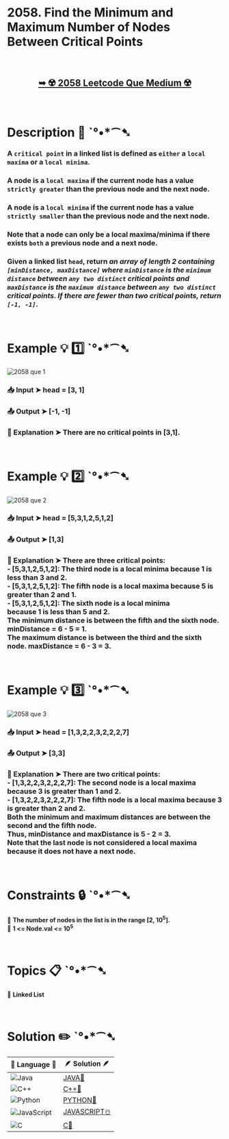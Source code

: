 # 2058. Find the Minimum and Maximum Number of Nodes Between Critical Points

</br>

<h2 align="center"> 

<a href="https://leetcode.com/problems/find-the-minimum-and-maximum-number-of-nodes-between-critical-points/description/?envType=daily-question&envId=2024-07-05"><strong>➥ ☢️ 2058 Leetcode Que Medium ☢️ </strong></a>
</h2>

</br>

# Description 📜 ˋ°•*⁀➷

### A `critical point` in a linked list is defined as `either` a `local maxima` or a `local minima`.

### A node is a `local maxima` if the current node has a value `strictly greater` than the previous node and the next node.

### A node is a `local minima` if the current node has a value `strictly smaller` than the previous node and the next node.

### Note that a node can only be a local maxima/minima if there exists `both` a previous node and a next node.

### Given a linked list `head`, return *an array of length 2 containing `[minDistance, maxDistance]` where `minDistance` is the `minimum distance` between `any two distinct` critical points and `maxDistance` is the `maximum distance` between `any two distinct` critical points. If there are fewer than two critical points, return `[-1, -1]`*.



</br>

# Example 💡 1️⃣ ˋ°•*⁀➷

![2058 que 1](https://github.com/Prakhar-002/LEETCODE/assets/136890202/af2aae7c-fbfc-4680-90c9-2660c710c449)

  ### 📥 Input  ➤ head = [3, 1]

  ### 📤 Output  ➤ [-1, -1]

  ### 🔦 Explanation  ➤ There are no critical points in [3,1].

</br>

# Example 💡 2️⃣ ˋ°•*⁀➷

![2058 que 2](https://github.com/Prakhar-002/LEETCODE/assets/136890202/e571e58d-af16-4472-bd74-67c3be0742cc)

  ### 📥 Input ➤ head = [5,3,1,2,5,1,2]

  ### 📤 Output  ➤ [1,3]

  ### 🔦 Explanation ➤ There are three critical points:</br> - [5,3,1,2,5,1,2]: The third node is a local minima because 1 is less than 3 and 2.</br> - [5,3,1,2,5,1,2]: The fifth node is a local maxima because 5 is greater than 2 and 1.</br> - [5,3,1,2,5,1,2]: The sixth node is a local minima</br> because 1 is less than 5 and 2.</br> The minimum distance is between the fifth and the sixth node. minDistance = 6 - 5 = 1.</br> The maximum distance is between the third and the sixth node. maxDistance = 6 - 3 = 3.


</br>

# Example 💡 3️⃣ ˋ°•*⁀➷

![2058 que 3](https://github.com/Prakhar-002/LEETCODE/assets/136890202/02eaed07-89c8-4602-8ca4-739a197f956d)

  ### 📥 Input ➤ head = [1,3,2,2,3,2,2,2,7]

  ### 📤 Output  ➤ [3,3]

  ### 🔦 Explanation  ➤ There are two critical points:</br> - [1,3,2,2,3,2,2,2,7]: The second node is a local maxima because 3 is greater than 1 and 2.</br> - [1,3,2,2,3,2,2,2,7]: The fifth node is a local maxima because 3 is greater than 2 and 2.</br> Both the minimum and maximum distances are between the second and the fifth node.</br> Thus, minDistance and maxDistance is 5 - 2 = 3.</br> Note that the last node is not considered a local maxima because it does not have a next node.

</br>

# Constraints 🔒 ˋ°•*⁀➷

🔹 **The number of nodes in the list is in the range [2, 10<sup>5</sup>].** </br>
🔹 **1 <= Node.val <= 10<sup>5</sup>** </br>

</br>

# Topics 📋 ˋ°•*⁀➷

🔸 **Linked List**  </br>


</br>

# Solution ✏️ ˋ°•*⁀➷

| 📒 Language 📒  | 🪶 Solution 🪶 |
| ------------- | ------------- |
|  ![Java](https://img.shields.io/badge/java-%23ED8B00.svg?style=for-the-badge&logo=openjdk&logoColor=white)  | [JAVA🍁](https://github.com/Prakhar-002/LEETCODE/blob/main/%F0%9F%93%9C%20Daily%20Challange%20%F0%9F%92%A1/07%20July%20%20%F0%9F%8F%96%EF%B8%8F%202024/05%20-%2007%20-%202024%20---%202058.%20Find%20the%20Minimum%20and%20Maximum%20Number%20of%20Nodes%20Between%20Critical%20Points%20%E2%98%83%EF%B8%8F%20%F0%9F%8D%81%20%F0%9F%8D%B0%20%F0%9F%8E%B2%20%F0%9F%92%96/%F0%9F%8D%81JAVA-2058-FindTheMinAndMaxNoOfNodesBtwCriticalPoints.java) |
|  ![C++](https://img.shields.io/badge/c++-%2300599C.svg?style=for-the-badge&logo=c%2B%2B&logoColor=white)  | [C++🎲](https://github.com/Prakhar-002/LEETCODE/blob/main/%F0%9F%93%9C%20Daily%20Challange%20%F0%9F%92%A1/07%20July%20%20%F0%9F%8F%96%EF%B8%8F%202024/05%20-%2007%20-%202024%20---%202058.%20Find%20the%20Minimum%20and%20Maximum%20Number%20of%20Nodes%20Between%20Critical%20Points%20%E2%98%83%EF%B8%8F%20%F0%9F%8D%81%20%F0%9F%8D%B0%20%F0%9F%8E%B2%20%F0%9F%92%96/%F0%9F%8E%B2CPP-2058-FindTheMinAndMaxNoOfNodesBtwCriticalPoints.cpp)  |
|  ![Python](https://img.shields.io/badge/python-3670A0?style=for-the-badge&logo=python&logoColor=ffdd54)    | [PYTHON🍰](https://github.com/Prakhar-002/LEETCODE/blob/main/%F0%9F%93%9C%20Daily%20Challange%20%F0%9F%92%A1/07%20July%20%20%F0%9F%8F%96%EF%B8%8F%202024/05%20-%2007%20-%202024%20---%202058.%20Find%20the%20Minimum%20and%20Maximum%20Number%20of%20Nodes%20Between%20Critical%20Points%20%E2%98%83%EF%B8%8F%20%F0%9F%8D%81%20%F0%9F%8D%B0%20%F0%9F%8E%B2%20%F0%9F%92%96/%F0%9F%8D%B0PYTHON-2058-FindTheMinAndMaxNoOfNodesBtwCriticalPoints.py) |
| ![JavaScript](https://img.shields.io/badge/javascript-%23323330.svg?style=for-the-badge&logo=javascript&logoColor=%23F7DF1E)   | [JAVASCRIPT☃️](https://github.com/Prakhar-002/LEETCODE/blob/main/%F0%9F%93%9C%20Daily%20Challange%20%F0%9F%92%A1/07%20July%20%20%F0%9F%8F%96%EF%B8%8F%202024/05%20-%2007%20-%202024%20---%202058.%20Find%20the%20Minimum%20and%20Maximum%20Number%20of%20Nodes%20Between%20Critical%20Points%20%E2%98%83%EF%B8%8F%20%F0%9F%8D%81%20%F0%9F%8D%B0%20%F0%9F%8E%B2%20%F0%9F%92%96/%E2%98%83%EF%B8%8FJAVASCRIPT-2058-FindTheMinAndMaxNoOfNodesBtwCriticalPoints.js) |
|   ![C](https://img.shields.io/badge/c-%2300599C.svg?style=for-the-badge&logo=c&logoColor=white)   | [C💖](https://github.com/Prakhar-002/LEETCODE/blob/main/%F0%9F%93%9C%20Daily%20Challange%20%F0%9F%92%A1/07%20July%20%20%F0%9F%8F%96%EF%B8%8F%202024/05%20-%2007%20-%202024%20---%202058.%20Find%20the%20Minimum%20and%20Maximum%20Number%20of%20Nodes%20Between%20Critical%20Points%20%E2%98%83%EF%B8%8F%20%F0%9F%8D%81%20%F0%9F%8D%B0%20%F0%9F%8E%B2%20%F0%9F%92%96/%F0%9F%92%96C-2058-FindTheMinAndMaxNoOfNodesBtwCriticalPoints.c)  |

